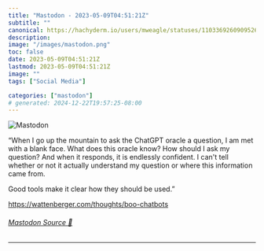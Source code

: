 ```yaml
---
title: "Mastodon - 2023-05-09T04:51:21Z"
subtitle: ""
canonical: https://hachyderm.io/users/mweagle/statuses/110336926090952678
description:
image: "/images/mastodon.png"
toc: false
date: 2023-05-09T04:51:21Z
lastmod: 2023-05-09T04:51:21Z
image: ""
tags: ["Social Media"]

categories: ["mastodon"]
# generated: 2024-12-22T19:57:25-08:00
---
```

![Mastodon](/images/mastodon.png)

<p>“When I go up the mountain to ask the ChatGPT oracle a question, I am met with a blank face. What does this oracle know? How should I ask my question? And when it responds, it is endlessly confident. I can&#39;t tell whether or not it actually understand my question or where this information came from.</p><p>Good tools make it clear how they should be used.”</p><p><a href="https://wattenberger.com/thoughts/boo-chatbots" target="_blank" rel="nofollow noopener noreferrer" translate="no"><span class="invisible">https://</span><span class="ellipsis">wattenberger.com/thoughts/boo-</span><span class="invisible">chatbots</span></a></p>


###### [Mastodon Source 🐘](https://hachyderm.io/@mweagle/110336926090952678)

___
